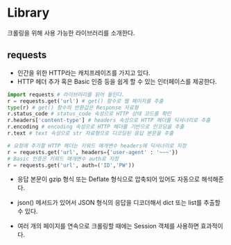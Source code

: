 # Library
 크롤링을 위해 사용 가능한 라이브러리를 소개한다.

 ## requests
 - 인간을 위한 HTTP라는 캐치프레이즈를 가지고 있다.
 - HTTP 헤더 추가 혹은 Basic 인증 등을 쉽게 할 수 있는 인터페이스를 제공한다.

 ~~~py
 import requests # 라이브러리를 읽어 들인다.
 r = requests.get('url') # get() 함수로 웹 페이지를 추출
 type(r) # get() 함수의 반환값은 Response 자료형
 r.status_code # status_code 속성으로 HTTP 상태 코드를 확인
 r.headers['content-type'] # headers 속성으로 HTTP 헤더를 딕셔너리로 추출
 r.encoding # encoding 속성으로 HTTP 헤더를 기반으로 인코딩을 추출
 r.text # text 속성으로 str 자료형으로 디코딩된 응답 본문을 추출
 
 # 요청에 추가할 HTTP 헤더는 키워드 매개변수 headers에 딕셔너리로 지정
 r = requests.get('url', headers={'user-agent' : '~~~'})
 # Basic 인증은 키워드 매개변수 auth로 지정
 r = requests.get('url', auth=('ID','PW'))
 ~~~

 - 응답 본문이 gzip 형식 또는 Deflate 형식으로 압축되어 있어도 자동으로 해석해준다.

 - json() 메서드가 있어서 JSON 형식의 응답을 디코더해서 dict 또는 list를 추출할 수 있다.

 - 여러 개의 페이지를 연속으로 크롤링할 때에는 Session 객체를 사용하면 효과적이다.
